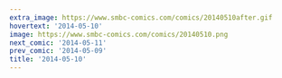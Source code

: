 ```yaml
---
extra_image: https://www.smbc-comics.com/comics/20140510after.gif
hovertext: '2014-05-10'
image: https://www.smbc-comics.com/comics/20140510.png
next_comic: '2014-05-11'
prev_comic: '2014-05-09'
title: '2014-05-10'
---
```


